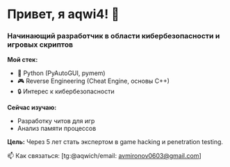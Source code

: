# Привет, я aqwi4! 👋  
### Начинающий разработчик в области кибербезопасности и игровых скриптов  

**Мой стек:**  
- 🐍 Python (PyAutoGUI, pymem)  
- 🎮 Reverse Engineering (Cheat Engine, основы C++)  
- 🔒 Интерес к кибербезопасности  

**Сейчас изучаю:**  
- Разработку читов для игр  
- Анализ памяти процессов  

**Цель:** Через 5 лет стать экспертом в game hacking и penetration testing.  

📫 Как связаться: [tg:@aqwich/email: avmironov0603@gmail.com]  
